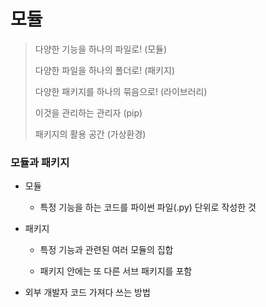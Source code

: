 # 모듈

> 다양한 기능을 하나의 파일로! (모듈)
> 
> 다양한 파일을 하나의 폴더로! (패키지)
> 
> 다양한 패키지를 하나의 묶음으로! (라이브러리)
> 
> 이것을 관리하는 관리자 (pip)
> 
> 패키지의 활용 공간 (가상환경)



### 모듈과 패키지

- 모듈
  
  - 특정 기능을 하는 코드를 파이썬 파일(.py) 단위로 작성한 것

- 패키지
  
  - 특정 기능과 관련된 여러 모듈의 집합
  
  - 패키지 안에는 또 다른 서브 패키지를 포함

- 외부 개발자 코드 가져다 쓰는 방법
